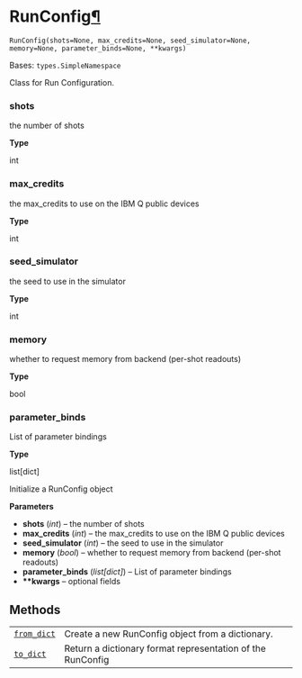 # RunConfig[¶](#runconfig "Permalink to this headline")

<span id="undefined" />

`RunConfig(shots=None, max_credits=None, seed_simulator=None, memory=None, parameter_binds=None, **kwargs)`

Bases: `types.SimpleNamespace`

Class for Run Configuration.

<span id="undefined" />

### shots

the number of shots

**Type**

int

<span id="undefined" />

### max\_credits

the max\_credits to use on the IBM Q public devices

**Type**

int

<span id="undefined" />

### seed\_simulator

the seed to use in the simulator

**Type**

int

<span id="undefined" />

### memory

whether to request memory from backend (per-shot readouts)

**Type**

bool

<span id="undefined" />

### parameter\_binds

List of parameter bindings

**Type**

list\[dict]

Initialize a RunConfig object

**Parameters**

*   **shots** (*int*) – the number of shots
*   **max\_credits** (*int*) – the max\_credits to use on the IBM Q public devices
*   **seed\_simulator** (*int*) – the seed to use in the simulator
*   **memory** (*bool*) – whether to request memory from backend (per-shot readouts)
*   **parameter\_binds** (*list\[dict]*) – List of parameter bindings
*   **\*\*kwargs** – optional fields

## Methods

|                                                                                                                                 |                                                            |
| ------------------------------------------------------------------------------------------------------------------------------- | ---------------------------------------------------------- |
| [`from_dict`](qiskit.assembler.RunConfig.from_dict#qiskit.assembler.RunConfig.from_dict "qiskit.assembler.RunConfig.from_dict") | Create a new RunConfig object from a dictionary.           |
| [`to_dict`](qiskit.assembler.RunConfig.to_dict#qiskit.assembler.RunConfig.to_dict "qiskit.assembler.RunConfig.to_dict")         | Return a dictionary format representation of the RunConfig |
